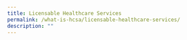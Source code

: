 ```yaml
---
title: Licensable Healthcare Services
permalink: /what-is-hcsa/licensable-healthcare-services/
description: ""
---
```

